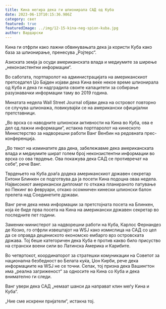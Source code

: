 ```yaml
---
title: Кина негира дека ги шпионирала САД од Куба
date: 2023-06-13T10:15:36.986Z
category: свет
featured: true
featuredImage: ../img/12-15-kina-neg-spion-kuba.jpg
author: Вардарски
---
```

Кина ги отфрли како лажни обвинувањата дека ја користи Куба како база за шпионирање, пренесува „Ројтерс“.

Азиската земја ја осуди американската влада и медиумите за ширење „неконзистентни информации“.

Во саботата, портпаролот на администрацијата на американскиот претседател Џо Бајден изјави дека Кина веќе некое време шпионирала од Куба и дека ги надградила своите капацитети за собирање разузнавачки информации таму во 2019 година.

Минатата недела Wall Street Journal објави дека на островот повторно се случува шпионажа, повикувајќи се на американски официјални претставници.

„Во врска со наводните шпионски активности на Кина во Куба, ова е дел од лажни информации“, истакна портпаролот на кинеското Министерство за надворешни работи Ванг Венбин на редовната прес-конференција.

„Во текот на изминатите два дена, забележавме дека американската влада и медиумите шират голем број неконзистентни информации во врска со ова тврдење. Ова покажува дека САД се противречат на себе“, рече Ванг.

Тврдењето на Куба доаѓа додека американскиот државен секретар Ентони Блинкен се подготвува да ја посети Кина подоцна оваа недела. Највисокиот американски дипломат го откажа планираното патување во Пекинг во февруари, откако осомничен кинески шпионски балон прелета над Соединетите држави.

Ванг рече дека нема информации за претстојната посета на Блинкен, која ќе биде прва посета на Кина на американски државен секретар во последните пет години.

Заменик-министерот за надворешни работи на Куба, Карлос Фернандез де Козио, го отфрли извештајот на WSJ како измислица на САД со цел да се оправда децениското економско ембарго врз островската држава. Тој беше категоричен дека Куба е против какво било присуство на странски воени сили во Латинска Америка и Карибите.

Во четвртокот, координаторот за стратешки комуникации на Советот за национална безбедност во Белата куќа, Џон Кирби, рече дека информациите на WSJ не се точни. Сепак, тој призна дека Вашингтон има „реална загриженост“ за односите на Кина со Куба и дека внимателно ги следи.

Ванг увери дека САД „немаат шанси да направат клин меѓу Кина и Куба“.

„Ние сме искрени пријатели“, истакна тој.